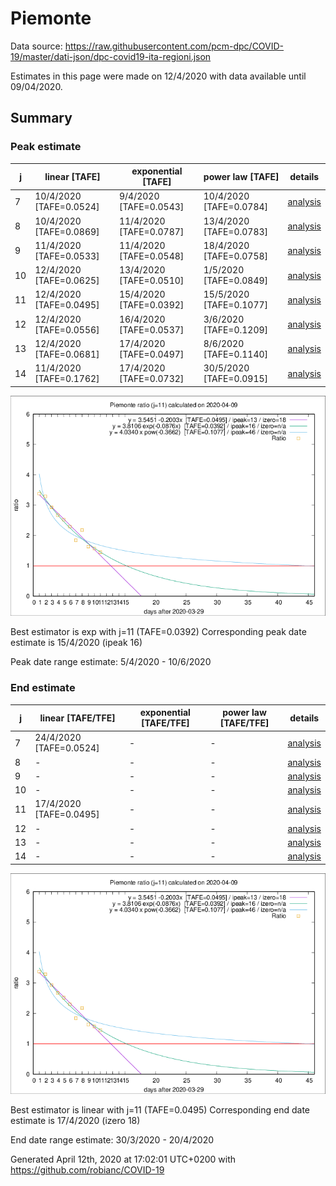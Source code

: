 # Piemonte


Data source: https://raw.githubusercontent.com/pcm-dpc/COVID-19/master/dati-json/dpc-covid19-ita-regioni.json

Estimates in this page were made on 12/4/2020 with data available until 09/04/2020.


## Summary 

### Peak estimate 
|j|linear [TAFE]|exponential [TAFE]|power law [TAFE]|details|
|---|----|-----------|---------|-------|
|7|10/4/2020 [TAFE=0.0524]|9/4/2020 [TAFE=0.0543]|10/4/2020 [TAFE=0.0784]|[analysis](COVID-19_piemonte_j7_2020-04-09.md)|
|8|10/4/2020 [TAFE=0.0869]|11/4/2020 [TAFE=0.0787]|13/4/2020 [TAFE=0.0783]|[analysis](COVID-19_piemonte_j8_2020-04-09.md)|
|9|11/4/2020 [TAFE=0.0533]|11/4/2020 [TAFE=0.0548]|18/4/2020 [TAFE=0.0758]|[analysis](COVID-19_piemonte_j9_2020-04-09.md)|
|10|12/4/2020 [TAFE=0.0625]|13/4/2020 [TAFE=0.0510]|1/5/2020 [TAFE=0.0849]|[analysis](COVID-19_piemonte_j10_2020-04-09.md)|
|11|12/4/2020 [TAFE=0.0495]|15/4/2020 [TAFE=0.0392]|15/5/2020 [TAFE=0.1077]|[analysis](COVID-19_piemonte_j11_2020-04-09.md)|
|12|12/4/2020 [TAFE=0.0556]|16/4/2020 [TAFE=0.0537]|3/6/2020 [TAFE=0.1209]|[analysis](COVID-19_piemonte_j12_2020-04-09.md)|
|13|12/4/2020 [TAFE=0.0681]|17/4/2020 [TAFE=0.0497]|8/6/2020 [TAFE=0.1140]|[analysis](COVID-19_piemonte_j13_2020-04-09.md)|
|14|11/4/2020 [TAFE=0.1762]|17/4/2020 [TAFE=0.0732]|30/5/2020 [TAFE=0.0915]|[analysis](COVID-19_piemonte_j14_2020-04-09.md)|

![best peak estimate](COVID-19_piemonte_j11_2020-04-09.png)

Best estimator is exp with j=11 (TAFE=0.0392)
Corresponding peak date estimate is 15/4/2020 (ipeak 16)


Peak date range estimate: 5/4/2020 - 10/6/2020

### End estimate 
|j|linear [TAFE/TFE]|exponential [TAFE/TFE]|power law [TAFE/TFE]|details|
|---|----|-----------|---------|-------|
|7|24/4/2020 [TAFE=0.0524]|-|-|[analysis](COVID-19_piemonte_j7_2020-04-09.md)|
|8|-|-|-|[analysis](COVID-19_piemonte_j8_2020-04-09.md)|
|9|-|-|-|[analysis](COVID-19_piemonte_j9_2020-04-09.md)|
|10|-|-|-|[analysis](COVID-19_piemonte_j10_2020-04-09.md)|
|11|17/4/2020 [TAFE=0.0495]|-|-|[analysis](COVID-19_piemonte_j11_2020-04-09.md)|
|12|-|-|-|[analysis](COVID-19_piemonte_j12_2020-04-09.md)|
|13|-|-|-|[analysis](COVID-19_piemonte_j13_2020-04-09.md)|
|14|-|-|-|[analysis](COVID-19_piemonte_j14_2020-04-09.md)|

![best zero estimate](COVID-19_piemonte_j11_2020-04-09.png)

Best estimator is linear with j=11 (TAFE=0.0495)
Corresponding end date estimate is 17/4/2020 (izero 18)


End date range estimate: 30/3/2020 - 20/4/2020

Generated April 12th, 2020 at 17:02:01 UTC+0200 with https://github.com/robianc/COVID-19
